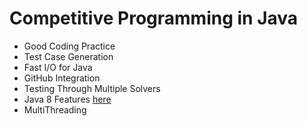 # Competitive Programming in Java
* Good Coding Practice
* Test Case Generation
* Fast I/O for Java
* GitHub Integration
* Testing Through Multiple Solvers
* Java 8 Features [here](https://www.geeksforgeeks.org/java-tricks-competitive-programming-java-8/)
* MultiThreading
